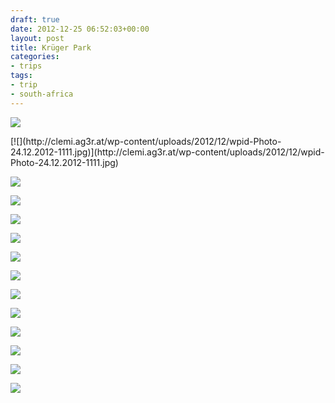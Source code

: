 ```yaml
---
draft: true
date: 2012-12-25 06:52:03+00:00
layout: post
title: Krüger Park
categories:
- trips
tags:
- trip
- south-africa
---
```


[![](http://clemi.ag3r.at/wp-content/uploads/2012/12/wpid-Photo-24.12.2012-1019.jpg)](http://clemi.ag3r.at/wp-content/uploads/2012/12/wpid-Photo-24.12.2012-1019.jpg)





<!-- more -->[![](http://clemi.ag3r.at/wp-content/uploads/2012/12/wpid-Photo-24.12.2012-1111.jpg)](http://clemi.ag3r.at/wp-content/uploads/2012/12/wpid-Photo-24.12.2012-1111.jpg)





[![](http://clemi.ag3r.at/wp-content/uploads/2012/12/wpid-Photo-24.12.2012-1118.jpg)](http://clemi.ag3r.at/wp-content/uploads/2012/12/wpid-Photo-24.12.2012-1118.jpg)





[![](http://clemi.ag3r.at/wp-content/uploads/2012/12/wpid-Photo-24.12.2012-1126.jpg)](http://clemi.ag3r.at/wp-content/uploads/2012/12/wpid-Photo-24.12.2012-1126.jpg)





[![](http://clemi.ag3r.at/wp-content/uploads/2012/12/wpid-Photo-24.12.2012-1135.jpg)](http://clemi.ag3r.at/wp-content/uploads/2012/12/wpid-Photo-24.12.2012-1135.jpg)





[![](http://clemi.ag3r.at/wp-content/uploads/2012/12/wpid-Photo-25.12.2012-0632.jpg)](http://clemi.ag3r.at/wp-content/uploads/2012/12/wpid-Photo-25.12.2012-0632.jpg)





[![](http://clemi.ag3r.at/wp-content/uploads/2012/12/wpid-Photo-25.12.2012-0730.jpg)](http://clemi.ag3r.at/wp-content/uploads/2012/12/wpid-Photo-25.12.2012-0730.jpg)





[![](http://clemi.ag3r.at/wp-content/uploads/2012/12/wpid-Photo-25.12.2012-0747.jpg)](http://clemi.ag3r.at/wp-content/uploads/2012/12/wpid-Photo-25.12.2012-0747.jpg)





[![](http://clemi.ag3r.at/wp-content/uploads/2012/12/wpid-Photo-25.12.2012-0908.jpg)](http://clemi.ag3r.at/wp-content/uploads/2012/12/wpid-Photo-25.12.2012-0908.jpg)





[![](http://clemi.ag3r.at/wp-content/uploads/2012/12/wpid-Photo-25.12.2012-0943.jpg)](http://clemi.ag3r.at/wp-content/uploads/2012/12/wpid-Photo-25.12.2012-0943.jpg)





[![](http://clemi.ag3r.at/wp-content/uploads/2012/12/wpid-Photo-25.12.2012-1002.jpg)](http://clemi.ag3r.at/wp-content/uploads/2012/12/wpid-Photo-25.12.2012-1002.jpg)





[![](http://clemi.ag3r.at/wp-content/uploads/2012/12/wpid-Photo-25.12.2012-1403.jpg)](http://clemi.ag3r.at/wp-content/uploads/2012/12/wpid-Photo-25.12.2012-1403.jpg)





[![](http://clemi.ag3r.at/wp-content/uploads/2012/12/wpid-Photo-25.12.2012-1405.jpg)](http://clemi.ag3r.at/wp-content/uploads/2012/12/wpid-Photo-25.12.2012-1405.jpg)





[![](http://clemi.ag3r.at/wp-content/uploads/2012/12/wpid-Photo-25.12.2012-1434.jpg)](http://clemi.ag3r.at/wp-content/uploads/2012/12/wpid-Photo-25.12.2012-1434.jpg)




